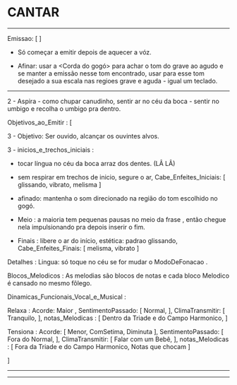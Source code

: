 # CANTAR

---

Emissao: [    ]

- Só começar a emitir depois de aquecer a vóz.


- Afinar: usar a <Corda do gogó> para achar o tom do grave ao agudo e se manter a emissão nesse tom encontrado, usar para esse tom desejado a sua escala nas regioes grave e aguda - igual um teclado.


---

2 - Aspira - como chupar canudinho, sentir ar no céu da boca - sentir no umbigo e recolha o umbigo pra dentro.


Objetivos_ao_Emitir : [

3 - Objetivo: Ser ouvido, alcançar os ouvintes alvos.


3 - inicios_e_trechos_iniciais : 
- tocar língua no céu da boca arraz dos dentes. (LÂ LÂ)

- sem respirar em trechos de inicio, segure o ar, Cabe_Enfeites_Iniciais: [ glissando, vibrato, melisma   ] 

- afinado: mantenha o som direcionado na região do tom escolhido no gogó.

- Meio : a maioria tem pequenas pausas no meio da frase , então chegue nela impulsionando pra depois inserir o fim.

- Finais : libere o ar do início, estética: padrao glissando, Cabe_Enfeites_Finais: [ melisma, vibrato   ] 

Detalhes :
Lingua: só toque no céu se for mudar o ModoDeFonacao .

Blocos_Melodicos : As melodias são blocos de notas e cada bloco Melodico é cansado no mesmo fôlego.


Dinamicas_Funcionais_Vocal_e_Musical :

  Relaxa :
    Acorde: Maior ,
    SentimentoPassado: [ Normal, ],
    ClimaTransmitir: [ Tranquilo, ],
    notas_Melodicas : [ Dentro da Triade e do Campo Harmonico, ]

  Tensiona :
    Acorde: [ Menor, ComSetima, Diminuta ],
    SentimentoPassado: [ Fora do Normal, ],
    ClimaTransmitir: [ Falar com um Bebê, ],
    notas_Melodicas : [ Fora da Triade e do Campo Harmonico, Notas que chocam ]

]

---


---

